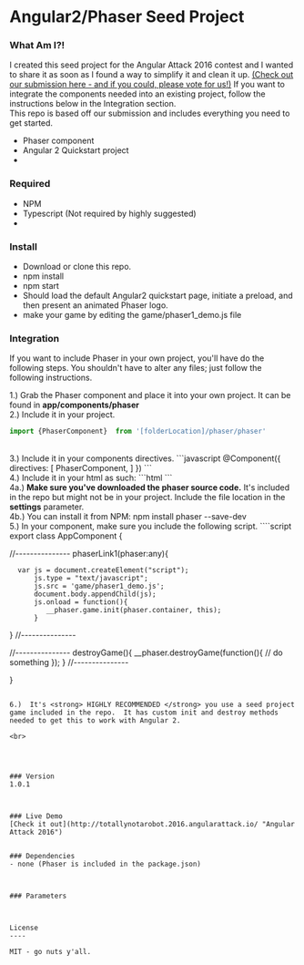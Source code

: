 # Angular2/Phaser Seed Project

### What Am I?!
I created this seed project for the Angular Attack 2016 contest and I wanted to share it as soon as I found a way to simplify it and clean it up.  [(Check out our submission here - and if you could, please vote for us!)](http://totallynotarobot.2016.angularattack.io/ "Angular Attack 2016")  If you want to integrate the components needed into an existing project, follow the instructions below in the Integration section.
<br>
This repo is based off our submission and includes everything you need to get started.
  - Phaser component
  - Angular 2 Quickstart project
  - 
### Required
  - NPM
  - Typescript (Not required by highly suggested)
  - 
### Install
  - Download or clone this repo.
  - npm install
  - npm start
  - Should load the default Angular2 quickstart page, initiate a preload, and then present an animated Phaser logo.
  - make your game by editing the game/phaser1_demo.js file





### Integration
If you want to include Phaser in your own project, you'll have do the following steps.  You shouldn't have to alter any files; just follow the following instructions.

1.) Grab the Phaser component and place it into your own project.  It can be found in <strong>app/components/phaser</strong> <br>
2.)  Include it in your project.  
```javascript
import {PhaserComponent}  from '[folderLocation]/phaser/phaser'
```
<br>
3.)  Include it in your components directives.
```javascript
@Component({
    directives: [
       PhaserComponent,
  	]
})
```
<br>
4.)  Include it in your html as such: 
```html
<phaser (phaser)="phaserLink1($event)" [settings]="{file:'node_modules/phaser/build/phaser.min.js'}"></phaser>
```
<br>
4a.)  <strong>Make sure you've downloaded the phaser source code.</strong>    It's included in the repo but might not be in your project.  Include the file location in the <strong>settings</strong> parameter.<br>
4b.)  You can install it from NPM:  npm install phaser --save-dev

<br>
5.)  In your component, make sure you include the following script.
````script
export class AppComponent {


   //---------------
   phaserLink1(phaser:any){

      var js = document.createElement("script");
          js.type = "text/javascript";
          js.src = 'game/phaser1_demo.js';
          document.body.appendChild(js);
          js.onload = function(){
             __phaser.game.init(phaser.container, this);
          }
   }
   //---------------

   //---------------
   destroyGame(){
      __phaser.destroyGame(function(){
            // do something
      });
   }
   //---------------


}
````

6.)  It's <strong> HIGHLY RECOMMENDED </strong> you use a seed project game included in the repo.  It has custom init and destroy methods needed to get this to work with Angular 2.  

<br>




### Version
1.0.1



### Live Demo 
[Check it out](http://totallynotarobot.2016.angularattack.io/ "Angular Attack 2016")


### Dependencies
- none (Phaser is included in the package.json)



### Parameters



License
----

MIT - go nuts y'all.
